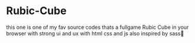 # Rubic-Cube
this one is one of my fav source codes thats a fullgame Rubic Cube in your browser with strong ui and ux with html css and js also inspired by sass👾
